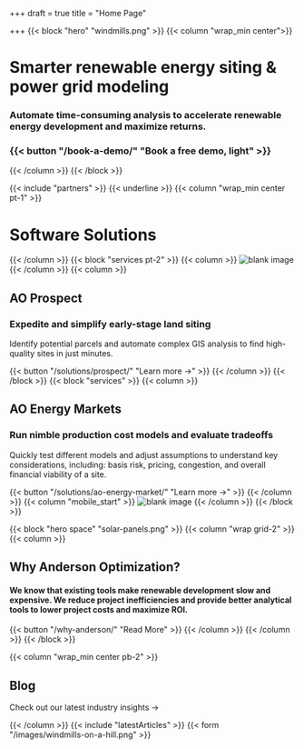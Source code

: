 +++
draft = true
title = "Home Page"

+++
{{< block "hero" "windmills.png" >}}
{{< column "wrap_min center">}}

# Smarter renewable energy siting & power grid modeling

### Automate time-consuming analysis to accelerate renewable energy development and maximize returns.

### {{< button "/book-a-demo/" "Book a free demo, light" >}}

{{< /column >}}
{{< /block >}}

{{< include "partners" >}}
{{< underline >}}
{{< column "wrap_min center pt-1" >}}

# Software Solutions

{{< /column >}}
{{< block "services pt-2" >}}
{{< column >}}
![blank image](/images/prospect-home.jpg)
{{< /column >}}
{{< column >}}

## AO Prospect

### Expedite and simplify early-stage land siting

Identify potential parcels and automate complex GIS analysis to find high-quality sites in just minutes.

{{< button "/solutions/prospect/" "Learn more →" >}} {{< /column >}} {{< /block >}} {{< block "services" >}} {{< column >}}

## AO Energy Markets

### Run nimble production cost models and evaluate tradeoffs

Quickly test different models and adjust assumptions to understand key considerations, including: basis risk, pricing, congestion, and overall financial viability of a site.

{{< button "/solutions/ao-energy-market/" "Learn more →" >}} {{< /column >}} {{< column "mobile_start" >}} ![blank image](/images/solar-panels.png)
{{< /column >}}
{{< /block >}}

{{< block "hero space" "solar-panels.png" >}}
{{< column "wrap grid-2" >}}
{{< column >}}

## Why Anderson Optimization?

#### We know that existing tools make renewable development slow and expensive. We reduce project inefficiencies and provide better analytical tools to lower project costs and maximize ROI.

{{< button "/why-anderson/" "Read More" >}} {{< /column >}} {{< /column >}} {{< /block >}}

{{< column "wrap_min center pb-2" >}}

## Blog

Check out our latest industry insights →

{{< /column >}}
{{< include "latestArticles" >}}
{{< form "/images/windmills-on-a-hill.png" >}}